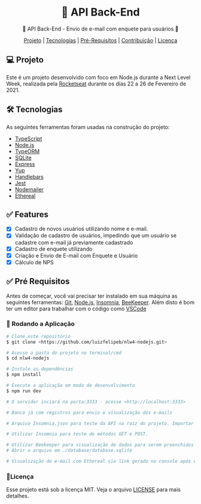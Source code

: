 <h1 align="center">🔗 API Back-End</h1>

<p align="center">🚀 API Back-End - Envio de e-mail com enquete para usuários 🚀</p>

<p align="center">
 <a href="#projeto">Projeto</a> |
 <a href="#tecnologias">Tecnologias</a> | 
 <a href="#roadmap">Pré-Requisitos</a> | 
 <a href="#contribuicao">Contribuição</a> | 
 <a href="#licenc-a">Licença</a>
</p>

<h2 align="left">💻 Projeto</h2>

Este é um projeto desenvolvido com foco em Node.js durante a Next Level Week, realizada pela [Rocketseat](https://github.com/Rocketseat) durante os dias 22 a 26 de Fevereiro de 2021.

<h2 align="left">🛠 Tecnologias</h2>
<p>As seguintes ferramentas foram usadas na construção do projeto:</p>

- [TypeScript](https://nodejs.org/en/)
- [Node.js](https://nodejs.org/en/)
- [TypeORM](https://typeorm.io/#/)
- [SQLite](https://www.sqlite.org/index.html)
- [Express](https://expressjs.com/pt-br/)
- [Yup](https://www.npmjs.com/package/yup?activeTab=readme#api)
- [Handlebars](https://handlebarsjs.com/)
- [Jest](https://jestjs.io/)
- [Nodemailer](https://nodemailer.com/about/)
- [Ethereal](https://ethereal.email/)


<h2 align="left">✅ Features</h2>

- [x] Cadastro de novos usuários utilizando nome e e-mail.
- [x] Validação de cadastro de usuários, impedindo que um usuário se cadastre com e-mail já previamente cadastrado
- [x] Cadastro de enquete utilizando
- [x] Criação e Envio de E-mail com Enquete e Usuário
- [x] Cálculo de NPS
 
<h2 align="left">✅ Pré Requisitos </h2>

Antes de começar, você vai precisar ter instalado em sua máquina as seguintes ferramentas:
[Git](https://git-scm.com), [Node.js](https://nodejs.org/en/), [Insomnia](https://insomnia.rest/download/), [BeeKeeper](https://www.beekeeperstudio.io/). 
Além disto é bom ter um editor para trabalhar com o código como [VSCode](https://code.visualstudio.com/)

### 🎲 Rodando a Aplicação

```bash
# Clone este repositório
$ git clone <https://github.com/luizfelipeb/nlw4-nodejs.git>

# Acesse a pasta do projeto no terminal/cmd
$ cd nlw4-nodejs

# Instale as dependências
$ npm install

# Execute a aplicação em modo de desenvolvimento
$ npm run dev

# O servidor inciará na porta:3333 - acesse <http://localhost:3333>

# Banco já com registros para envio e visualização dos e-mails

# Arquivo Insomnia.json para teste da API na raíz do projeto. Importar para o Insomnia

# Utilizar Insomnia para teste de métodos GET e POST. 

# Utilizar Beekeeper para visualização de dados para serem preenchidos no corpo da requisição dos métodos POST no Insomnia.
# Abrir o arquivo em ./database/database.sqlite

# Visualização do e-mail com Ethereal via link gerado no console após execução do Método POST em SendEmail no Insomnia.

```

### 📃Licença
Esse projeto está sob a licença MIT. Veja o arquivo [LICENSE](https://github.com/luizfelipeb/nlw4-nodejs/blob/main/LICENSE.md) para mais detalhes.

